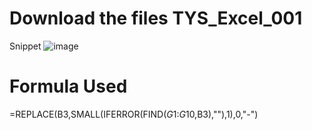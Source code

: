 # Download the files TYS_Excel_001

Snippet
![image](https://github.com/suraj-p-acharya/test-your-skills/assets/118610857/59eaa2e4-9a9f-4813-980e-b31f0593f118)

# Formula Used

=REPLACE(B3,SMALL(IFERROR(FIND($G$1:$G$10,B3),""),1),0,"-")
